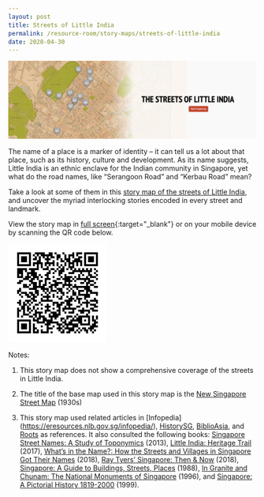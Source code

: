 ```yaml
---
layout: post
title: Streets of Little India
permalink: /resource-room/story-maps/streets-of-little-india
date: 2020-04-30
---
```


<img src="/images/storymap-image-little-india-streets.png" alt="storymap-little-india-streets"/>

The name of a place is a marker of identity – it can tell us a lot about that place, such as its history, culture and development. As its name suggests, Little India is an ethnic enclave for the Indian community in Singapore, yet what do the road names, like “Serangoon Road” and “Kerbau Road” mean? 

Take a look at some of them in this [story map of the streets of Little India](https://uploads.knightlab.com/storymapjs/04f5c05311b7e48aadefd0cdd269c308/little-india-its-streets/index.html), and uncover the myriad interlocking stories encoded in every street and landmark.

View the story map in [full screen](https://uploads.knightlab.com/storymapjs/04f5c05311b7e48aadefd0cdd269c308/little-india-its-streets/index.html){:target="_blank"} or on your mobile device by scanning the QR code below.

<img src="/images/qr-code-storymap-little-india-streets.png" alt="qr-code-storymap-little-india-streets" style="width:200px;" />

Notes:
1. This story map does not show a comprehensive coverage of the streets in Little India.

2. The title of the base map used in this story map is the [New Singapore Street Map](https://www.nas.gov.sg/archivesonline/maps_building_plans/record-details/f7db6648-115c-11e3-83d5-0050568939ad) (1930s)

3. This story map used related articles in [Infopedia] (https://eresources.nlb.gov.sg/infopedia/), [HistorySG](http://eresources.nlb.gov.sg/history), [BiblioAsia](https://www.nlb.gov.sg/Browse/BiblioAsia.aspx), and [Roots](https://www.roots.sg/) as references. It also consulted the following books: [Singapore Street Names: A Study of Toponymics](https://eservice.nlb.gov.sg/item_holding.aspx?bid=200123850) (2013), [Little India: Heritage Trail](https://eservice.nlb.gov.sg/item_holding.aspx?bid=202919340) (2017), [What’s in the Name?: How the Streets and Villages in Singapore Got Their Names](https://eservice.nlb.gov.sg/item_holding.aspx?bid=202924449) (2018), [Ray Tyers’ Singapore: Then & Now](https://eservice.nlb.gov.sg/item_holding.aspx?bid=203784837) (2018), [Singapore: A Guide to Buildings, Streets, Places](http://eservice.nlb.gov.sg/item_holding.aspx?bid=4712298) (1988), [In Granite and Chunam: The National Monuments of Singapore](http://eservice.nlb.gov.sg/item_holding_s.aspx?bid=7919754) (1996), and [Singapore: A Pictorial History 1819-2000](http://eservice.nlb.gov.sg/item_holding.aspx?bid=9651676) (1999).
